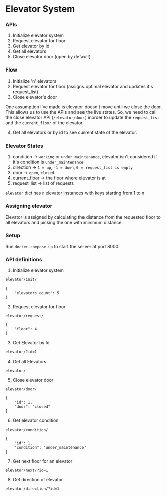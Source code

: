 # Elevator System

### APIs

1. Initialize elevator system
2. Request elevator for floor
3. Get elevator by Id
4. Get all elevators
5. Close elevator door (open by default)

### Flow

1. Initialize 'n' elevators
2. Request elevator for floor (assigns optimal elevator and updates it's request_list)
3. Close elevator's door

One assumption I've made is elevator doesn't move until we close the door. This allows us to use the APIs and see the live states. So, we need to call the close elevator API (`/elevator/door`) inorder to update the `request_list` and the `current_floor` of the elevator.

4. Get all elevators or by id to see current state of the elevator.

### Elevator States

1. condition -> `working` or `under_maintenance`, elevator isn't considered if it's condition is `under_maintenance`
2. direction -> `1 = up`, `-1 = down`, `0 = request_list is empty`
3. door -> `open`, `closed`
4. current_floor -> the floor where elevator is at
5. request_list -> list of requests

`elevator` dict has `n` elevator instances with keys starting from 1 to n

### Assigning elevator

Elevator is assigned by calculating the distance from the requested floor to all elevators and picking the one with minimum distance.

### Setup

Run `docker-compose up` to start the server at port 8000.

### API definitions

1. Initialize elevator system

`elevator/init/`

```
{
    "elevators_count": 5
}
```

2. Request elevator for floor

`elevator/request/`

```
{
    "floor": 4
}
```

3. Get Elevator by Id

`elevator/?id=1`

4. Get all Elevators

`elevator/`

5. Close elevator door

`elevator/door/`

```
{
    "id": 1,
    "door": "closed"
}
```

6. Get elevator condition

`elevator/condition/`

```
{
    "id": 1,
    "condition": "under_maintenance"
}
```

7. Get next floor for an elevator

`elevator/next/?id=1`

8. Get direction of elevator

`elevator/direction/?id=1`
